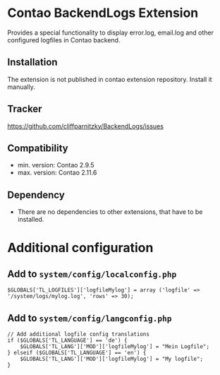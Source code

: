 Contao BackendLogs Extension
============================

Provides a special functionality to display error.log, email.log and other configured logfiles in Contao backend.


Installation
------------

The extension is not published in contao extension repository.
Install it manually.


Tracker
-------

https://github.com/cliffparnitzky/BackendLogs/issues


Compatibility
-------------

- min. version: Contao 2.9.5
- max. version: Contao 2.11.6


Dependency
----------

- There are no dependencies to other extensions, that have to be installed.


Additional configuration
========================

## Add to `system/config/localconfig.php`
	$GLOBALS['TL_LOGFILES']['logfileMylog'] = array ('logfile' => '/system/logs/mylog.log', 'rows' => 30);

## Add to `system/config/langconfig.php`
	// Add additional logfile config translations
	if ($GLOBALS['TL_LANGUAGE'] == 'de') {
		$GLOBALS['TL_LANG']['MOD']['logfileMylog'] = "Mein Logfile";
	} elseif ($GLOBALS['TL_LANGUAGE'] == 'en') {
		$GLOBALS['TL_LANG']['MOD']['logfileMylog'] = "My logfile";
	}